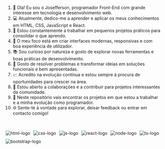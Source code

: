<ol>
 <li> 👋 Olá! Eu sou o Josefferson, programador Front-End com grande interesse em tecnologia e desenvolvimento web.
<li>💻 Atualmente, dedico-me a aprender e aplicar os meus conhecimentos em HTML, CSS, JavaScript e React.</li>
<li>🚀 Estou constantemente a trabalhar em pequenos projetos práticos para consolidar o que aprendo.</li>
<li>🎯 O meu foco está em criar interfaces modernas, responsivas e com boa experiência de utilizador.</li>
<li>📚 Sou curioso por natureza e gosto de explorar novas ferramentas e boas práticas de desenvolvimento.</li>
<li>🔧 Gosto de resolver problemas e transformar ideias em soluções funcionais e bem apresentadas.</li>
<li>📈 Acredito na evolução contínua e estou sempre à procura de oportunidades para crescer na área.</li>
<li>🤝 Estou aberto a colaborações e a contribuir para projetos interessantes da comunidade.</li>
<li>📂 Neste repositório vais encontrar os projetos em que estou a trabalhar e a minha evolução como programador.</li>
<li>🌐 Sente-te à vontade para explorar, deixar feedback ou entrar em contacto comigo!</li>
</ol>
<br><br>
<div style="display: flex; flex-wrap: wrap; gap: 10px; align-items: center;">
  <img src="https://img.shields.io/badge/HTML-239120?style=for-the-badge&logo=html5&logoColor=white" alt="html-logo" />
  <img src="https://img.shields.io/badge/CSS-1572B6?style=for-the-badge&logo=css3&logoColor=white" alt="css-logo" />
  <img src="https://img.shields.io/badge/JavaScript-F7DF1E?style=for-the-badge&logo=javascript&logoColor=black" alt="js-logo" />
  <img src="https://img.shields.io/badge/React-20232A?style=for-the-badge&logo=react&logoColor=61DAFB" alt="react-logo" />
  <img src="https://img.shields.io/badge/Node.js-339933?style=for-the-badge&logo=nodedotjs&logoColor=white" alt="node-logo" />
  <img src="https://img.shields.io/badge/TypeScript-007ACC?style=for-the-badge&logo=typescript&logoColor=white" alt="ts-logo" />
  <img src="https://img.shields.io/badge/Bootstrap-7952B3?style=for-the-badge&logo=bootstrap&logoColor=white" alt="bootstrap-logo" />
</div>






